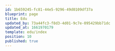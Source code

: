 ```yaml
---
id: 1b659245-fc81-44e5-9296-49d0109df37a
blueprint: page
title: Edu
updated_by: 73a44fc3-f8d3-4d01-9c7e-095429bb71dc
updated_at: 1661970179
template: edu/index
position: 10
published: true
---
```

